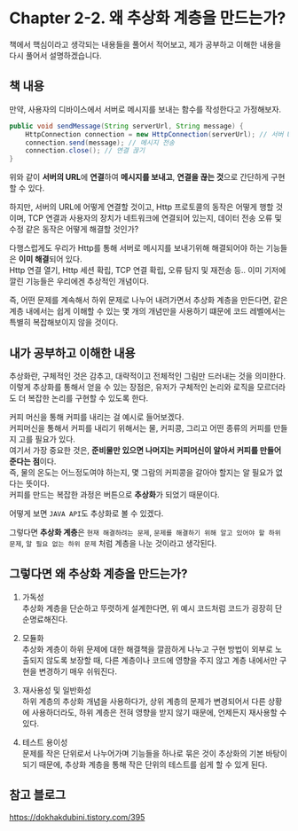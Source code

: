 # Chapter 2-2. 왜 추상화 계층을 만드는가?

책에서 핵심이라고 생각되는 내용들을 풀어서 적어보고, 제가 공부하고 이해한 내용을 다시 풀어서 설명하겠습니다.

## 책 내용
만약, 사용자의 디바이스에서 서버로 메시지를 보내는 함수를 작성한다고 가정해보자.
```java
public void sendMessage(String serverUrl, String message) {
    HttpConnection connection = new HttpConnection(serverUrl); // 서버 URL에 연결
    connection.send(message); // 메시지 전송
    connection.close(); // 연결 끊기
}
```
위와 같이 **서버의 URL**에 **연결**하여 **메시지를 보내고**, **연결을 끊는 것**으로 간단하게 구현할 수 있다.

하지만, 서버의 URL에 어떻게 연결할 것이고, Http 프로토콜의 동작은 어떻게 행할 것이며, TCP 연결과 사용자의 장치가 네트워크에 연결되어 있는지, 데이터 전송 오류 및 수정 같은 동작은 어떻게 해결할 것인가?

다행스럽게도 우리가 Http를 통해 서버로 메시지를 보내기위해 해결되어야 하는 기능들은 **이미 해결**되어 있다.<br>
Http 연결 열기, Http 세션 확립, TCP 연결 확립, 오류 탐지 및 재전송 등.. 이미 기저에 깔린 기능들은 우리에겐 추상적인 개념이다.

즉, 어떤 문제를 계속해서 하위 문제로 나누어 내려가면서 추상화 계층을 만든다면, 같은 계층 내에서는 쉽게 이해할 수 있는 몇 개의 개념만을 사용하기 떄문에 코드 레벨에서는 특별히 복잡해보이지 않을 것이다.

## 내가 공부하고 이해한 내용
추상화란, 구체적인 것은 감추고, 대략적이고 전체적인 그림만 드러내는 것을 의미한다.<br>
이렇게 추상화를 통해서 얻을 수 있는 장점은, 유저가 구체적인 논리와 로직을 모르더라도 더 복잡한 논리를 구현할 수 있도록 한다.

커피 머신을 통해 커피를 내리는 걸 예시로 들어보겠다.<br>
커피머신을 통해서 커피를 내리기 위해서는 물, 커피콩, 그리고 어떤 종류의 커피를 만들지 고를 필요가 있다.<br>
여기서 가장 중요한 것은, **준비물만 있으면 나머지는 커피머신이 알아서 커피를 만들어 준다는 점**이다.<br>
즉, 물의 온도는 어느정도여야 하는지, 몇 그람의 커피콩을 갈아야 할지는 알 필요가 없다는 뜻이다.<br>
커피를 만드는 복잡한 과정은 버튼으로 **추상화**가 되었기 때문이다.

어떻게 보면 `JAVA API`도 추상화로 볼 수 있겠다.

그렇다면 **추상화 계층**은 `현재 해결하려는 문제`, `문제를 해결하기 위해 알고 있어야 할 하위 문제`, `알 필요 없는 하위 문제` 처럼 계층을 나눈 것이라고 생각된다.

## 그렇다면 왜 추상화 계층을 만드는가?
1. 가독성<br>
추상화 계층을 단순하고 뚜렷하게 설계한다면, 위 예시 코드처럼 코드가 굉장히 단순명료해진다.

2. 모듈화<br>
추상화 계층이 하위 문제에 대한 해결책을 깔끔하게 나누고 구현 방법이 외부로 노출되지 않도록 보장할 때, 다른 계층이나 코드에 영향을 주지 않고 계층 내에서만 구현을 변경하기 매우 쉬워진다.

3. 재사용성 및 일반화성<br>
하위 계층의 추상화 개념을 사용하다가, 상위 계층의 문제가 변경되어서 다른 상황에 사용하더라도, 하위 계층은 전혀 영향을 받지 않기 때문에, 언제든지 재사용할 수 있다.

4. 테스트 용이성<br>
문제를 작은 단위로서 나누어가며 기능들을 하나로 묶은 것이 추상화의 기본 바탕이 되기 때문에, 추상화 계층을 통해 작은 단위의 테스트를 쉽게 할 수 있게 된다.

## 참고 블로그
https://dokhakdubini.tistory.com/395
